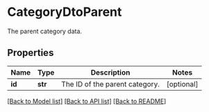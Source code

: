 # CategoryDtoParent

The parent category data.
## Properties
Name | Type | Description | Notes
------------ | ------------- | ------------- | -------------
**id** | **str** | The ID of the parent category. | [optional] 

[[Back to Model list]](../README.md#documentation-for-models) [[Back to API list]](../README.md#documentation-for-api-endpoints) [[Back to README]](../README.md)


